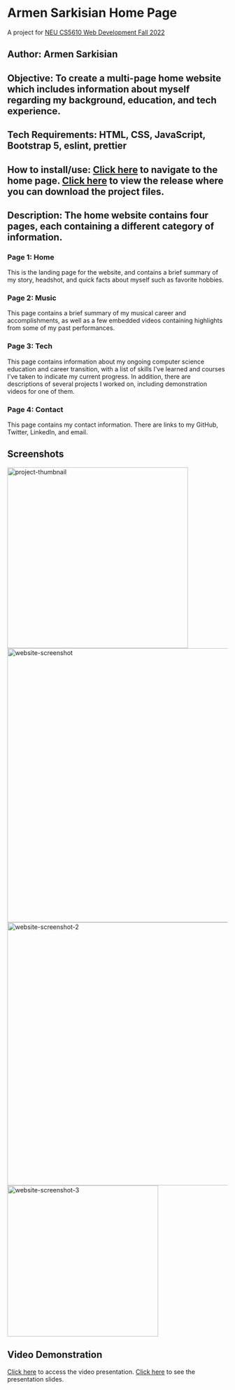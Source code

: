 # Armen Sarkisian Home Page
A project for [NEU CS5610 Web Development Fall 2022](https://johnguerra.co/classes/webDevelopment_fall_2022/)

## Author: Armen Sarkisian

## Objective: To create a multi-page home website which includes information about myself regarding my background, education, and tech experience.

## Tech Requirements: HTML, CSS, JavaScript, Bootstrap 5, eslint, prettier

## How to install/use: [Click here](https://arm2349.github.io/) to navigate to the home page. [Click here](https://github.com/arm2349/arm2349.github.io/releases/tag/v1.0.0) to view the release where you can download the project files.

## Description: The home website contains four pages, each containing a different category of information.
### Page 1: Home
This is the landing page for the website, and contains a brief summary of my story, headshot, and quick facts about myself such as favorite hobbies.
### Page 2: Music
This page contains a brief summary of my musical career and accomplishments, as well as a few embedded videos containing highlights from some of my past performances.
### Page 3: Tech
This page contains information about my ongoing computer science education and career transition, with a list of skills I've learned and courses I've taken to indicate my current progress. In addition, there are descriptions of several projects I worked on, including demonstration videos for one of them.
### Page 4: Contact
This page contains my contact information. There are links to my GitHub, Twitter, LinkedIn, and email.

## Screenshots
<img width="413" alt="project-thumbnail" src="https://user-images.githubusercontent.com/56358399/192411025-357e93c1-ba65-495f-9ba3-0a354d5733aa.png">
<img width="626" alt="website-screenshot" src="https://user-images.githubusercontent.com/56358399/192411059-e7452a7b-88ae-4a72-8c1d-f4a1e29674aa.png">
<img width="601" alt="website-screenshot-2" src="https://user-images.githubusercontent.com/56358399/192411072-e02ff090-d1b6-4e57-813a-64b5158e14ad.png">
<img width="345" alt="website-screenshot-3" src="https://user-images.githubusercontent.com/56358399/192411082-571f5396-e99c-499c-b47b-ce01c00ed627.png">

## Video Demonstration
[Click here](https://github.com/arm2349/arm2349.github.io/blob/7ee1573b515a052da77fec9ed422d4edff172c0b/project-presentation.mkv) to access the video presentation.
[Click here](https://docs.google.com/presentation/d/1yHZuZtsu_8X2hN1mZtcnUzONap8cg2U5YgW7VFteH4E/edit?usp=sharing) to see the presentation slides.

